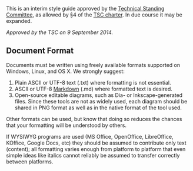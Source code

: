 This is an interim style guide approved by the [Technical Standing 
Committee](http://tech.fhiso.org/), as allowed by §4 of the [TSC 
charter](http://tech.fhiso.org/charter).  In due course it may be 
expanded.

*Approved by the TSC on 9 September 2014.*

Document Format
---------------

Documents must be written using freely available formats supported on 
Windows, Linux, and OS X. We strongly suggest:

1.  Plain ASCII or UTF-8 text (.txt) where formatting is not essential.
2.  ASCII or UTF-8 [Markdown](http://daringfireball.net/projects/markdown/)
(.md) where formatted text is desired.
3.  Open-source editable diagrams, such as Dia- or Inkscape-generated 
files. Since these tools are not as widely used, each diagram should be 
shared in PNG format as well as in the native format of the tool used.

Other formats can be used, but know that doing so reduces the chances 
that your formatting will be understood by others.

If WYSIWYG programs are used (MS Office, OpenOffice, LibreOffice, 
KOffice, Google Docs, etc) they should be assumed to contribute only 
text (content); all formatting varies enough from platform to platform 
that even simple ideas like italics cannot reliably be assumed to 
transfer correctly between platforms.
